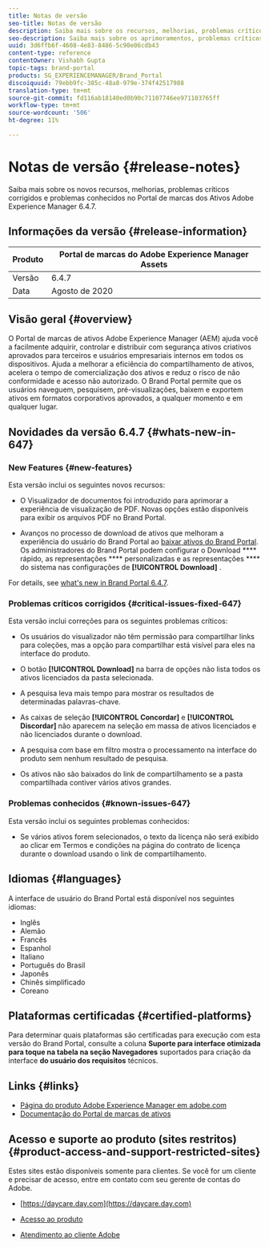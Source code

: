 ```yaml
---
title: Notas de versão
seo-title: Notas de versão
description: Saiba mais sobre os recursos, melhorias, problemas críticos corrigidos e problemas conhecidos no Portal de marcas dos Ativos Adobe Experience Manager 6.4.7.
seo-description: Saiba mais sobre os aprimoramentos, problemas críticos corrigidos e problemas conhecidos no Adobe Experience Manager Assets Brand Portal 6.4.7.
uuid: 3d6ffb6f-4608-4e83-8486-5c90e06cdb43
content-type: reference
contentOwner: Vishabh Gupta
topic-tags: brand-portal
products: SG_EXPERIENCEMANAGER/Brand_Portal
discoiquuid: 79ebb9fc-385c-48a8-979e-374f42517988
translation-type: tm+mt
source-git-commit: fd116ab18140ed0b90c71107746ee971103765ff
workflow-type: tm+mt
source-wordcount: '506'
ht-degree: 11%

---
```



# Notas de versão {#release-notes}

Saiba mais sobre os novos recursos, melhorias, problemas críticos corrigidos e problemas conhecidos no Portal de marcas dos Ativos Adobe Experience Manager 6.4.7.

## Informações da versão {#release-information}

| Produto | Portal de marcas do Adobe Experience Manager Assets |
|---|---|
| Versão | 6.4.7 |
| Data | Agosto de 2020 |

## Visão geral {#overview}

O Portal de marcas de ativos Adobe Experience Manager (AEM) ajuda você a facilmente adquirir, controlar e distribuir com segurança ativos criativos aprovados para terceiros e usuários empresariais internos em todos os dispositivos. Ajuda a melhorar a eficiência do compartilhamento de ativos, acelera o tempo de comercialização dos ativos e reduz o risco de não conformidade e acesso não autorizado. O Brand Portal permite que os usuários naveguem, pesquisem, pré-visualizações, baixem e exportem ativos em formatos corporativos aprovados, a qualquer momento e em qualquer lugar.

## Novidades da versão 6.4.7 {#whats-new-in-647}

### New Features {#new-features}

Esta versão inclui os seguintes novos recursos:

* O Visualizador de documentos foi introduzido para aprimorar a experiência de visualização de PDF. Novas opções estão disponíveis para exibir os arquivos PDF no Brand Portal.

<!--
* Download Settings configuration to configure asset download from Brand Portal. Fast download, custom renditions, and system renditions are the available configurations. 
-->

* Avanços no processo de download de ativos que melhoram a experiência do usuário do Brand Portal ao [baixar ativos do Brand Portal](brand-portal-download-assets.md). Os administradores do Brand Portal podem configurar o Download **** rápido, as representações **** personalizadas e as representações **** do sistema nas configurações de **[!UICONTROL Download]** .

For details, see [what&#39;s new in Brand Portal 6.4.7](whats-new.md).

### Problemas críticos corrigidos {#critical-issues-fixed-647}

Esta versão inclui correções para os seguintes problemas críticos:

* Os usuários do visualizador não têm permissão para compartilhar links para coleções, mas a opção para compartilhar está visível para eles na interface do produto.

* O botão **[!UICONTROL Download]** na barra de opções não lista todos os ativos licenciados da pasta selecionada.

* A pesquisa leva mais tempo para mostrar os resultados de determinadas palavras-chave.

* As caixas de seleção **[!UICONTROL Concordar]** e **[!UICONTROL Discordar]** não aparecem na seleção em massa de ativos licenciados e não licenciados durante o download.

* A pesquisa com base em filtro mostra o processamento na interface do produto sem nenhum resultado de pesquisa.

* Os ativos não são baixados do link de compartilhamento se a pasta compartilhada contiver vários ativos grandes.


### Problemas conhecidos {#known-issues-647}

Esta versão inclui os seguintes problemas conhecidos:

* Se vários ativos forem selecionados, o texto da licença não será exibido ao clicar em Termos e condições na página do contrato de licença durante o download usando o link de compartilhamento.



## Idiomas {#languages}

A interface de usuário do Brand Portal está disponível nos seguintes idiomas:

* Inglês
* Alemão
* Francês
* Espanhol
* Italiano
* Português do Brasil
* Japonês
* Chinês simplificado
* Coreano

## Plataformas certificadas {#certified-platforms}

Para determinar quais plataformas são certificadas para execução com esta versão do Brand Portal, consulte a coluna **Suporte para interface otimizada para toque na tabela na seção Navegadores** suportados para criação da interface **do usuário dos requisitos** [](https://helpx.adobe.com/experience-manager/6-4/sites/deploying/using/technical-requirements.html)técnicos.

## Links {#links}

* [Página do produto Adobe Experience Manager em adobe.com](http://www.adobe.com/in/marketing-cloud/experience-manager.html)
* [Documentação do Portal de marcas de ativos](https://helpx.adobe.com/br/experience-manager/brand-portal/user-guide.html)

## Acesso e suporte ao produto (sites restritos) {#product-access-and-support-restricted-sites}

Estes sites estão disponíveis somente para clientes. Se você for um cliente e precisar de acesso, entre em contato com seu gerente de contas do Adobe.

* [https://daycare.day.com](https://daycare.day.com)

* [Acesso ao produto](https://login.marketing.adobe.com)

* [Atendimento ao cliente Adobe](https://helpx.adobe.com/contact.html)
